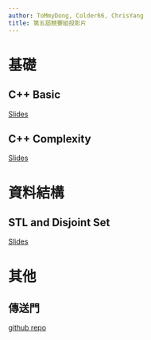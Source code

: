 ```yaml
---
author: ToMmyDong, Colder66, ChrisYang
title: 第五屆競賽組投影片
---
```


# 基礎

## C++  Basic

[Slides](cpp_basic/slides.html)

## C++  Complexity
                                                                            
[Slides](complexity/slides.html)

# 資料結構

## STL and Disjoint Set

[Slides](data_structure_0/slides.html)


# 其他

## 傳送門

[github repo](https://github.com/dl8sd11/iced_cp_5th)
